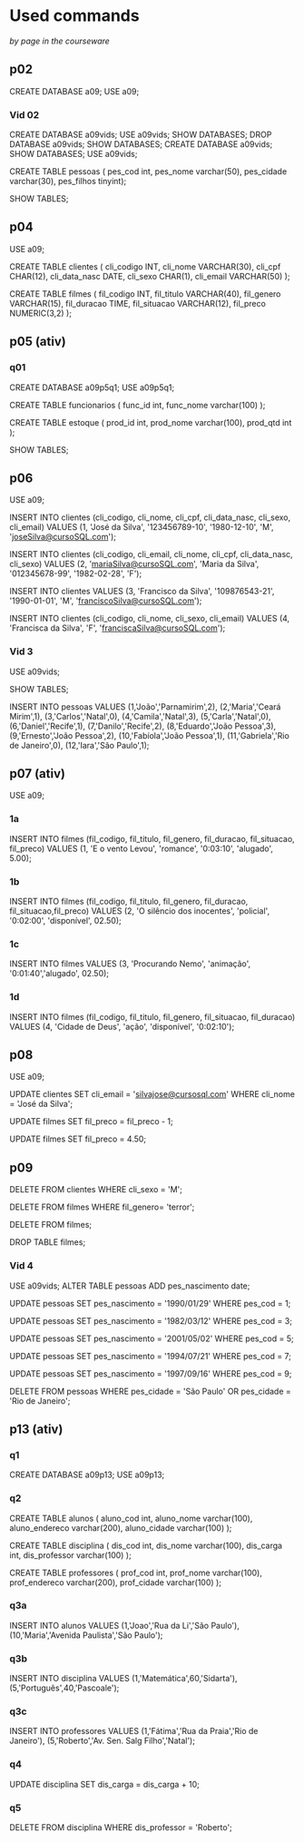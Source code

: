 # Used commands
_by page in the courseware_

## p02
CREATE DATABASE a09;
USE a09;

### Vid 02
CREATE DATABASE a09vids;
USE a09vids;
SHOW DATABASES;
DROP DATABASE a09vids;
SHOW DATABASES;
CREATE DATABASE a09vids;
SHOW DATABASES;
USE a09vids;

CREATE TABLE pessoas (
pes_cod int,
pes_nome varchar(50),
pes_cidade varchar(30),
pes_filhos tinyint);

SHOW TABLES;

## p04
USE a09;

CREATE TABLE clientes (
cli_codigo INT,
cli_nome VARCHAR(30),
cli_cpf CHAR(12),
cli_data_nasc DATE,
cli_sexo CHAR(1),
cli_email VARCHAR(50)
);

CREATE TABLE filmes (
fil_codigo INT,
fil_titulo VARCHAR(40),
fil_genero VARCHAR(15),
fil_duracao TIME,
fil_situacao VARCHAR(12),
fil_preco NUMERIC(3,2)
);

## p05 (ativ)
### q01
CREATE DATABASE a09p5q1;
USE a09p5q1;

CREATE TABLE funcionarios (
func_id int,
func_nome varchar(100)
);

CREATE TABLE estoque (
prod_id int,
prod_nome varchar(100),
prod_qtd int
);

SHOW TABLES;

## p06
USE a09;

INSERT INTO clientes
(cli_codigo, cli_nome, cli_cpf, cli_data_nasc, cli_sexo, cli_email)
VALUES
(1, 'José da Silva', '123456789-10', '1980-12-10', 'M', 'joseSilva@cursoSQL.com');

INSERT INTO clientes
(cli_codigo, cli_email, cli_nome, cli_cpf, cli_data_nasc, cli_sexo)
VALUES
(2, 'mariaSilva@cursoSQL.com', 'Maria da Silva', '012345678-99', '1982-02-28', 'F');

INSERT INTO clientes
VALUES
(3, 'Francisco da Silva', '109876543-21', '1990-01-01', 'M', 'franciscoSilva@cursoSQL.com');

INSERT INTO clientes
(cli_codigo, cli_nome, cli_sexo, cli_email)
VALUES
(4, 'Francisca da Silva', 'F', 'franciscaSilva@cursoSQL.com');

### Vid 3
USE a09vids;

SHOW TABLES;

INSERT INTO pessoas
VALUES
(1,'João','Parnamirim',2),
(2,'Maria','Ceará Mirim',1),
(3,'Carlos','Natal',0),
(4,'Camila','Natal',3),
(5,'Carla','Natal',0),
(6,'Daniel','Recife',1),
(7,'Danilo','Recife',2),
(8,'Eduardo','João Pessoa',3),
(9,'Ernesto','João Pessoa',2),
(10,'Fabíola','João Pessoa',1),
(11,'Gabriela','Rio de Janeiro',0),
(12,'Iara','São Paulo',1);

## p07 (ativ)
USE a09;
### 1a
INSERT INTO filmes
(fil_codigo, fil_titulo, fil_genero, fil_duracao, fil_situacao, fil_preco)
VALUES
(1, 'E o vento Levou', 'romance', '0:03:10', 'alugado', 5.00);
### 1b
INSERT INTO filmes
(fil_codigo, fil_titulo, fil_genero, fil_duracao, fil_situacao,fil_preco)
VALUES
(2, 'O silêncio dos inocentes', 'policial', '0:02:00', 'disponível', 02.50);

### 1c
INSERT INTO filmes VALUES
(3, 'Procurando Nemo', 'animação', '0:01:40','alugado', 02.50);

### 1d
INSERT INTO filmes
(fil_codigo, fil_titulo, fil_genero, fil_situacao, fil_duracao)
VALUES
(4, 'Cidade de Deus', 'ação', 'disponível', '0:02:10');

## p08
USE a09;

UPDATE clientes
SET cli_email = 'silvajose@cursosql.com'
WHERE cli_nome = 'José da Silva';

UPDATE filmes
SET fil_preco = fil_preco - 1;

UPDATE filmes
SET fil_preco = 4.50;

## p09
DELETE FROM clientes
WHERE cli_sexo = 'M';

DELETE FROM filmes
WHERE fil_genero= 'terror';

DELETE FROM filmes;

DROP TABLE filmes;

### Vid 4
USE a09vids;
ALTER TABLE pessoas ADD pes_nascimento date;

UPDATE pessoas
SET pes_nascimento = '1990/01/29'
WHERE pes_cod = 1;

UPDATE pessoas
SET pes_nascimento = '1982/03/12'
WHERE pes_cod = 3;

UPDATE pessoas SET pes_nascimento = '2001/05/02' WHERE pes_cod = 5;

UPDATE pessoas SET pes_nascimento = '1994/07/21' WHERE pes_cod = 7;

UPDATE pessoas SET pes_nascimento = '1997/09/16' WHERE pes_cod = 9;

DELETE FROM pessoas WHERE pes_cidade = 'São Paulo' OR pes_cidade = 'Rio de Janeiro';

## p13 (ativ)
### q1
CREATE DATABASE a09p13;
USE a09p13;

### q2
CREATE TABLE alunos (
aluno_cod int,
aluno_nome varchar(100),
aluno_endereco varchar(200),
aluno_cidade varchar(100)
);

CREATE TABLE disciplina (
dis_cod int,
dis_nome varchar(100),
dis_carga int,
dis_professor varchar(100)
);

CREATE TABLE professores (
prof_cod int,
prof_nome varchar(100),
prof_endereco varchar(200),
prof_cidade varchar(100)
);

### q3a
INSERT INTO alunos
VALUES
(1,'Joao','Rua da Li','São Paulo'),
(10,'Maria','Avenida Paulista','São Paulo');

### q3b
INSERT INTO disciplina
VALUES
(1,'Matemática',60,'Sidarta'),
(5,'Português',40,'Pascoale');

### q3c
INSERT INTO professores
VALUES
(1,'Fátima','Rua da Praia','Rio de Janeiro'),
(5,'Roberto','Av. Sen. Salg Filho','Natal');

### q4
UPDATE disciplina SET dis_carga = dis_carga + 10;

### q5
DELETE FROM disciplina WHERE dis_professor = 'Roberto';
